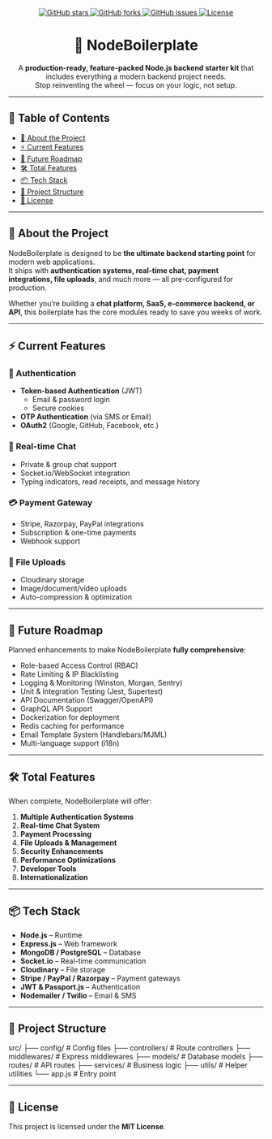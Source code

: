 <!-- Project Badges -->
<p align="center">
  <a href="https://github.com/yourusername/NodeBoilerplate/stargazers">
    <img src="https://img.shields.io/github/stars/yourusername/NodeBoilerplate?style=for-the-badge" alt="GitHub stars">
  </a>
  <a href="https://github.com/yourusername/NodeBoilerplate/network/members">
    <img src="https://img.shields.io/github/forks/yourusername/NodeBoilerplate?style=for-the-badge" alt="GitHub forks">
  </a>
  <a href="https://github.com/yourusername/NodeBoilerplate/issues">
    <img src="https://img.shields.io/github/issues/yourusername/NodeBoilerplate?style=for-the-badge" alt="GitHub issues">
  </a>
  <a href="https://github.com/yourusername/NodeBoilerplate/blob/main/LICENSE">
    <img src="https://img.shields.io/github/license/yourusername/NodeBoilerplate?style=for-the-badge" alt="License">
  </a>
</p>

<h1 align="center">🚀 NodeBoilerplate</h1>
<p align="center">
  A <b>production-ready, feature-packed Node.js backend starter kit</b> that includes everything a modern backend project needs.<br>
  Stop reinventing the wheel — focus on your logic, not setup.
</p>

---

## 📑 Table of Contents
- [📖 About the Project](#-about-the-project)
- [⚡ Current Features](#-current-features)
- [🔮 Future Roadmap](#-future-roadmap)
- [🛠 Total Features](#-total-features)
- [📦 Tech Stack](#-tech-stack)
- [📂 Project Structure](#-project-structure)
- [📜 License](#-license)

---

## 📖 About the Project
NodeBoilerplate is designed to be **the ultimate backend starting point** for modern web applications.  
It ships with **authentication systems, real-time chat, payment integrations, file uploads**, and much more — all pre-configured for production.

Whether you’re building a **chat platform, SaaS, e-commerce backend, or API**, this boilerplate has the core modules ready to save you weeks of work.

---

## ⚡ Current Features

### 🔑 Authentication
- **Token-based Authentication** (JWT)  
  - Email & password login  
  - Secure cookies  
- **OTP Authentication** (via SMS or Email)  
- **OAuth2** (Google, GitHub, Facebook, etc.)

### 💬 Real-time Chat
- Private & group chat support  
- Socket.io/WebSocket integration  
- Typing indicators, read receipts, and message history

### 💳 Payment Gateway
- Stripe, Razorpay, PayPal integrations  
- Subscription & one-time payments  
- Webhook support

### 📂 File Uploads
- Cloudinary storage  
- Image/document/video uploads  
- Auto-compression & optimization

---

## 🔮 Future Roadmap
Planned enhancements to make NodeBoilerplate **fully comprehensive**:
- Role-based Access Control (RBAC)
- Rate Limiting & IP Blacklisting
- Logging & Monitoring (Winston, Morgan, Sentry)
- Unit & Integration Testing (Jest, Supertest)
- API Documentation (Swagger/OpenAPI)
- GraphQL API Support
- Dockerization for deployment
- Redis caching for performance
- Email Template System (Handlebars/MJML)
- Multi-language support (i18n)

---

## 🛠 Total Features
When complete, NodeBoilerplate will offer:

1. **Multiple Authentication Systems**
2. **Real-time Chat System**
3. **Payment Processing**
4. **File Uploads & Management**
5. **Security Enhancements**
6. **Performance Optimizations**
7. **Developer Tools**
8. **Internationalization**

---

## 📦 Tech Stack
- **Node.js** – Runtime
- **Express.js** – Web framework
- **MongoDB / PostgreSQL** – Database
- **Socket.io** – Real-time communication
- **Cloudinary** – File storage
- **Stripe / PayPal / Razorpay** – Payment gateways
- **JWT & Passport.js** – Authentication
- **Nodemailer / Twilio** – Email & SMS

---

## 📂 Project Structure


src/
├── config/ # Config files
├── controllers/ # Route controllers
├── middlewares/ # Express middlewares
├── models/ # Database models
├── routes/ # API routes
├── services/ # Business logic
├── utils/ # Helper utilities
└── app.js # Entry point




---

## 📜 License
This project is licensed under the **MIT License**.

